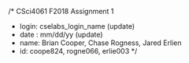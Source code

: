 /* CSci4061 F2018  Assignment 1
* login: cselabs_login_name                           (update)
* date : mm/dd/yy                                     (update)
* name: Brian Cooper, Chase Rogness, Jared Erlien
* id:     coope824,     rogne066,      erlie003   */
